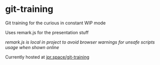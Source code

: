 # git-training
Git training for the curious in constant WIP mode

Uses remark.js for the presentation stuff

_remark.js is local in project to avoid browser warnings for unsafe scripts usage when shown online_

Currently hosted at [jpr.space/git-training](https://jpr.space/git-training)
